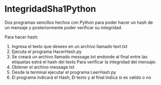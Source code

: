 # IntegridadSha1Python
Dos programas sencillos hechos con Python para poder hacer un hash de un mensaje y posteriormente poder verificar su integridad.

Para hacer hash:
  1. Ingresa el texto que desees en un archivo llamado text.txt
  2. Ejecuta el programa HacerHash.py
  3. Se creará un archivo llamado message.txt endonde al final entre las etiquetas <hash> estrá el hash del texto
Para verificar la integridad del mensaje:
  1. Obtener el archivo message.txt
  2. Desde la terminal ejecutar el programa LeerHash.py
  3. El programa indicará el Hash, El texto y al final indica si es valido o no

